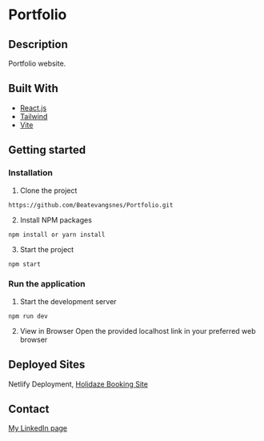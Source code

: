 # Portfolio

## Description

Portfolio website.

## Built With

- [React.js](https://reactjs.org/)
- [Tailwind](https://tailwindcss.com/)
- [Vite](https://vitejs.dev/)

## Getting started

### Installation

1. Clone the project

```
https://github.com/Beatevangsnes/Portfolio.git
```

2. Install NPM packages

```
npm install or yarn install
```

3. Start the project

```
npm start
```

### Run the application

1. Start the development server

```
npm run dev
```

2. View in Browser
   Open the provided localhost link in your preferred web browser

## Deployed Sites

Netlify Deployment, [Holidaze Booking Site](https://beate-vangsnes-portfolio.netlify.app/)

## Contact

[My LinkedIn page](https://www.linkedin.com/in/beate-vangsnes/)
